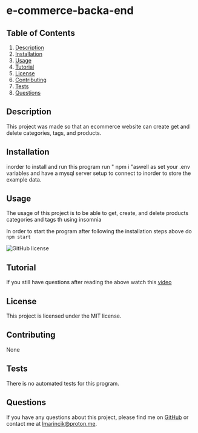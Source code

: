 # e-commerce-backa-end

## Table of Contents

1. [Description](#description)
2. [Installation](#installation)
3. [Usage](#usage)
4. [Tutorial](#tutorial)
5. [License](#license)
6. [Contributing](#contributing)
7. [Tests](#tests)
8. [Questions](#questions)

## Description

This project was made so that an ecommerce website can create get and delete categories, tags, and products.
## Installation

inorder to install and run this program run " npm i "aswell as set your .env variables and have a mysql server setup to connect to inorder to store the example data.
## Usage

The usage of this project is to be able to get, create, and delete products categories and tags th using insomnia

In order to start the program after following the installation steps above do `npm start`

![GitHub license](https://img.shields.io/badge/license-MIT-blue.svg)

## Tutorial

If you still have questions after reading the above watch this [video](https://drive.google.com/file/d/1PCFa_4FO8wKptklIrp_jopWLrK75ZcMO/view?usp=drive_link)

## License

This project is licensed under the MIT license.

## Contributing

None

## Tests

There is no automated tests for this program.

## Questions

If you have any questions about this project, please find me on [GitHub](https://github.com/CoderInsightMaven) or contact me at lmarincik@proton.me.
